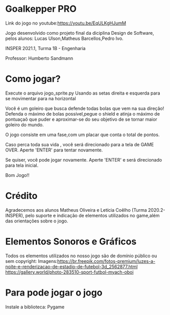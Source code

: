 # Goalkepper PRO
Link  do jogo no youtube:https://youtu.be/EqULKgHJumM

Jogo desenvolvido como projeto final da diciplina Design de Software, pelos alunos: Lucas Ulson,Matheus Barcellos,Pedro Ivo.

INSPER 2021.1, Turma 1B - Engenharia

Professor: Humberto Sandmann
# Como jogar?
Execute o arquivo jogo_sprite.py
Usando as setas direita e esquerda para se movimentar para na horizontal

Você é um goleiro que busca defende todas bolas que vem na sua direção! Defenda o máximo de bolas possível,pegue o shield  e atinja o máximo de pontuaçaõ que puder e aproximar-se do seu objetivo de se tornar maior goleiro do mundo.

O jogo consiste em uma fase,com um placar que conta o total de pontos.

Caso perca toda sua vida , você será direcionado para a tela de GAME OVER. Aperte 'ENTER' para tentar novamente.

Se quiser, você pode jogar novamente. Aperte 'ENTER' e será direcionado para tela inicial.



Bom Jogo!!
# Crédito 
Agradecemos aos alunos Matheus Oliveira  e Letícia Coêlho (Turma 2020.2- INSPER), pelo suporte e indicação de elementos utilizados no game,além das orientações sobre o jogo.
# Elementos Sonoros e Gráficos
Todos os elementos utilizados no nosso jogo são de domínio público ou sem copyright:
Imagens:https://br.freepik.com/fotos-premium/luzes-a-noite-e-renderizacao-de-estadio-de-futebol-3d_2562877.html https://gallery.world/photo-283510-sport-futbol-myach-oboi
# Para pode jogar o jogo
 Instale a biblioteca:
       Pygame
